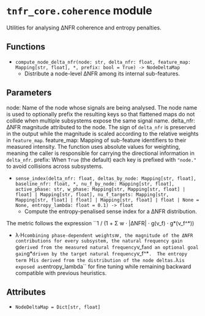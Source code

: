 # `tnfr_core.coherence` module
Utilities for analysing ΔNFR coherence and entropy penalties.

## Functions
- `compute_node_delta_nfr(node: str, delta_nfr: float, feature_map: Mapping[str, float], *, prefix: bool = True) -> NodeDeltaMap`
  - Distribute a node-level ΔNFR among its internal sub-features.

Parameters
----------
node:
    Name of the node whose signals are being analysed.  The node name is
    used to optionally prefix the resulting keys so that flattened maps do
    not collide when multiple subsystems expose the same signal name.
delta_nfr:
    ΔNFR magnitude attributed to the node.  The sign of ``delta_nfr`` is
    preserved in the output while the magnitude is scaled according to the
    relative weights in ``feature_map``.
feature_map:
    Mapping of sub-feature identifiers to their measured intensity.  The
    function uses absolute values for weighting, meaning the caller is
    responsible for carrying the directional information in
    ``delta_nfr``.
prefix:
    When ``True`` (the default) each key is prefixed with ``"node."`` to
    avoid collisions across subsystems.
- `sense_index(delta_nfr: float, deltas_by_node: Mapping[str, float], baseline_nfr: float, *, nu_f_by_node: Mapping[str, float], active_phase: str, w_phase: Mapping[str, Mapping[str, float] | float] | Mapping[str, float], nu_f_targets: Mapping[str, Mapping[str, float] | float] | Mapping[str, float] | float | None = None, entropy_lambda: float = 0.1) -> float`
  - Compute the entropy-penalised sense index for a ΔNFR distribution.

The metric follows the expression ``1 / (1 + Σ w · |ΔNFR| · g(ν_f) · g*(ν_f^*))
- λ·H`` combining phase-dependent weights ``w``, the magnitude of the ΔNFR
contributions for every subsystem, the natural frequency gain ``g`` derived
from the measured natural frequency ``ν_f`` and an optional goal gain
``g*`` driven by the target natural frequency ``ν_f^*``.  The entropy term
``H`` is derived from the distribution of the node deltas.
``λ`` is exposed as ``entropy_lambda`` for fine tuning while remaining
backward compatible with previous heuristics.

## Attributes
- `NodeDeltaMap = Dict[str, float]`

